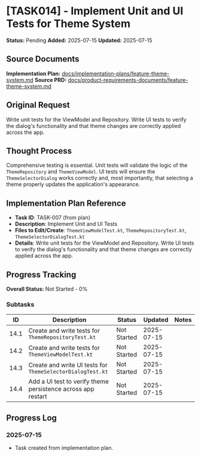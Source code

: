 # [TASK014] - Implement Unit and UI Tests for Theme System

**Status:** Pending
**Added:** 2025-07-15
**Updated:** 2025-07-15

## Source Documents
**Implementation Plan:** [docs/implementation-plans/feature-theme-system.md](docs/implementation-plans/feature-theme-system.md)
**Source PRD:** [docs/product-requirements-documents/feature-theme-system.md](docs/product-requirements-documents/feature-theme-system.md)

## Original Request
Write unit tests for the ViewModel and Repository. Write UI tests to verify the dialog's functionality and that theme changes are correctly applied across the app.

## Thought Process
Comprehensive testing is essential. Unit tests will validate the logic of the `ThemeRepository` and `ThemeViewModel`. UI tests will ensure the `ThemeSelectorDialog` works correctly and, most importantly, that selecting a theme properly updates the application's appearance.

## Implementation Plan Reference
- **Task ID**: TASK-007 (from plan)
- **Description**: Implement Unit and UI Tests
- **Files to Edit/Create**: `ThemeViewModelTest.kt`, `ThemeRepositoryTest.kt`, `ThemeSelectorDialogTest.kt`
- **Details**: Write unit tests for the ViewModel and Repository. Write UI tests to verify the dialog's functionality and that theme changes are correctly applied across the app.

## Progress Tracking

**Overall Status:** Not Started - 0%

### Subtasks
| ID | Description | Status | Updated | Notes |
|----|-------------|--------|---------|-------|
| 14.1 | Create and write tests for `ThemeRepositoryTest.kt` | Not Started | 2025-07-15 | |
| 14.2 | Create and write tests for `ThemeViewModelTest.kt` | Not Started | 2025-07-15 | |
| 14.3 | Create and write UI tests for `ThemeSelectorDialogTest.kt` | Not Started | 2025-07-15 | |
| 14.4 | Add a UI test to verify theme persistence across app restart | Not Started | 2025-07-15 | |

## Progress Log
### 2025-07-15
- Task created from implementation plan.
